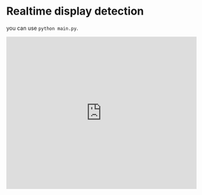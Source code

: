 # Realtime display detection

you can use `python main.py`.

<iframe width="500" height="400" src="https://www.youtube.com/embed/J8-GvSicjsQ" frameborder="0" allow="accelerometer; autoplay; clipboard-write; encrypted-media; gyroscope; picture-in-picture" allowfullscreen></iframe>

